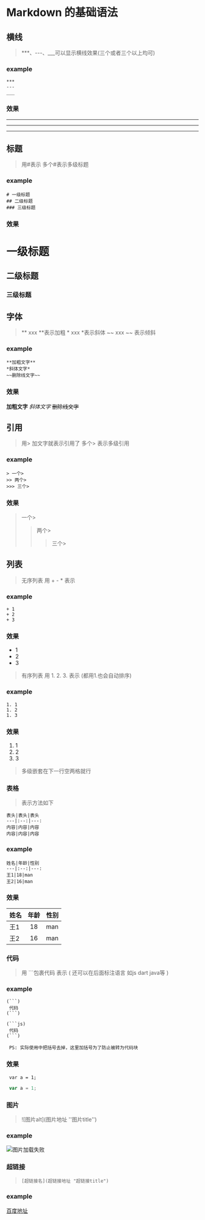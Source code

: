 # Markdown 的基础语法

## 横线
> ***、---、___可以显示横线效果(三个或者三个以上均可)

### example

```
***
---
___
```

### 效果
***
---
___

## 标题
> 用#表示 多个#表示多级标题

### example
```
# 一级标题
## 二级标题
### 三级标题
```

### 效果
# 一级标题
## 二级标题
### 三级标题

## 字体
> ** xxx **表示加粗 * xxx *表示斜体 ~~ xxx ~~ 表示倾斜

### example
```
**加粗文字**
*斜体文字*
~~删除线文字~~
```

### 效果
**加粗文字**
*斜体文字*
~~删除线文字~~

## 引用
> 用> 加文字就表示引用了 多个> 表示多级引用

### example
```
> 一个>
>> 两个>
>>> 三个>
```

### 效果
> 一个>
>> 两个>
>>> 三个>

## 列表
> 无序列表 用 + - * 表示

### example
```
+ 1
+ 2
+ 3
```

### 效果
+ 1
+ 2
+ 3

> 有序列表 用 1. 2. 3. 表示 (都用1.也会自动排序)

### example
```
1. 1
1. 2
1. 3
```

### 效果
1. 1
1. 2
1. 3

> 多级嵌套在下一行空两格就行

### 表格
> 表示方法如下
```
表头|表头|表头
---|:--:|---:
内容|内容|内容
内容|内容|内容
```

### example
```
姓名|年龄|性别
---|:--:|---:
王1|18|man
王2|16|man
```

### 效果
姓名|年龄|性别
---|:--:|---:
王1|18|man
王2|16|man

### 代码
> 用 ```包裹代码 表示 ( 还可以在后面标注语言 如js dart java等 )

### example
```
(```)
 代码
(```)

(```js)
 代码
(```)

 PS: 实际使用中把括号去掉，这里加括号为了防止被转为代码块
```

### 效果
```
 var a = 1;
```

```js
 var a = 1;
```

### 图片
> ![图片alt](图片地址 ''图片title'')

### example
![图片加载失败](https://cdn-zjk.kuguanwang.com/UploadFile/2019/09/20190927/49ccd10b-005a-4db1-a62c-67fbaba69200@49666383.jpg "网络图片侵删")

### 超链接
> ```[超链接名](超链接地址 "超链接title")```

### example
[百度地址](http://www.baidu.com "百度一下")
